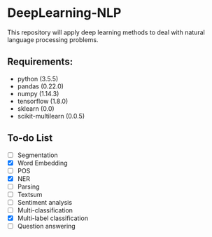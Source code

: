 # DeepLearning-NLP
This repository will apply deep learning methods to deal with natural language processing problems. 

## Requirements:
* python (3.5.5)
* pandas (0.22.0)
* numpy (1.14.3)
* tensorflow (1.8.0)
* sklearn (0.0)
* scikit-multilearn (0.0.5)

## To-do List
* [ ] Segmentation
* [x] Word Embedding
* [ ] POS
* [x] NER
* [ ] Parsing
* [ ] Textsum
* [ ] Sentiment analysis
* [ ] Multi-classification
* [x] Multi-label classification
* [ ] Question answering
